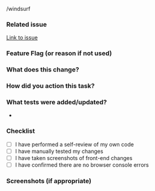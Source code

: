 /windsurf

### Related issue
[Link to issue](https://bazaruto.atlassian.net/browse/BAP-XXXX)

### Feature Flag (or reason if not used)
<!-- Add in the Feature Flag or an explanation why if one has not been used -->

### What does this change?
<!-- In summary, what does this change for the user? Otherwise, what does this change technically? -->

### How did you action this task?
<!-- List the steps you took in summary.
Keep this summary short and to the point; make sure it's a useful guide to your reviewer. Eg. below:

1. Added new controller
2. Migration - add new field my_field for User model
3. Updated user edit admin page
-->

### What tests were added/updated?
<!--  This includes automated or acceptance tests. -->

-

### Checklist
- [ ] I have performed a self-review of my own code
- [ ] I have manually tested my changes
- [ ] I have taken screenshots of front-end changes
- [ ] I have confirmed there are no browser console errors

### Screenshots (if appropriate)
